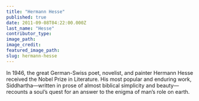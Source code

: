 ```yaml
---
title: "Hermann Hesse"
published: true
date: 2011-09-08T04:22:00.000Z
last_name: "Hesse"
contributor_type:
image_path:
image_credit:
featured_image_path:
slug: hermann-hesse
---
```


In 1946, the great German-Swiss poet, novelist, and painter Hermann Hesse received the Nobel Prize in Literature. His most popular and enduring work, Siddhartha—written in prose of almost biblical simplicity and beauty—recounts a soul’s quest for an answer to the enigma of man’s role on earth.

